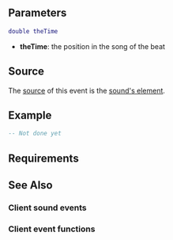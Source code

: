 Parameters
----------

``` lua
double theTime
```

-   **theTime**: the position in the song of the beat

Source
------

The [source](/event_system#Event_source.md "wikilink") of this event is the [sound's element](/Element/Sound.md "wikilink").

Example
-------

``` lua
-- Not done yet
```

Requirements
------------

See Also
--------

### Client sound events

### Client event functions
